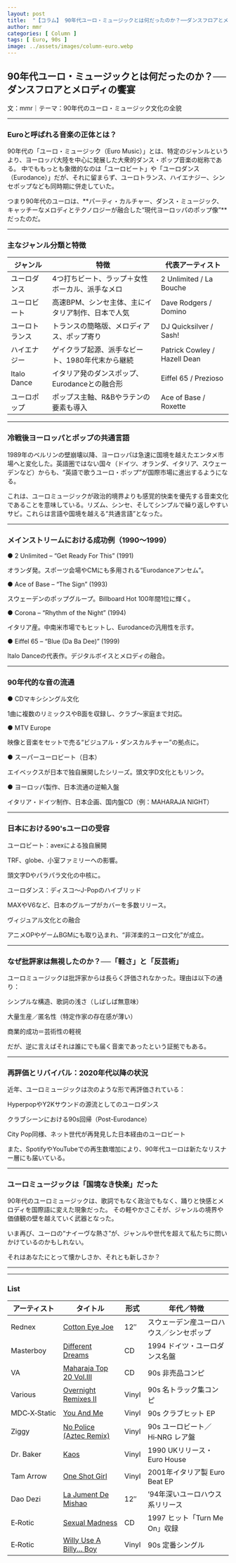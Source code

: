 ```yaml
---
layout: post
title:  "【コラム】 90年代ユーロ・ミュージックとは何だったのか？──ダンスフロアとメロディの饗宴"
author: mmr
categories: [ Column ]
tags: [ Euro, 90s ]
image: ../assets/images/column-euro.webp
---
```


## 90年代ユーロ・ミュージックとは何だったのか？──ダンスフロアとメロディの饗宴

文：mmr｜テーマ：90年代のユーロ・ミュージック文化の全貌



<hr>

### Euroと呼ばれる音楽の正体とは？

90年代の「ユーロ・ミュージック（Euro Music）」とは、特定のジャンルというより、ヨーロッパ大陸を中心に発展した大衆的ダンス・ポップ音楽の総称である。
中でももっとも象徴的なのは「ユーロビート」や「ユーロダンス（Eurodance）」だが、それに留まらず、ユーロトランス、ハイエナジー、シンセポップなども同時期に併走していた。

つまり90年代のユーロは、**パーティ・カルチャー、ダンス・ミュージック、キャッチーなメロディとテクノロジーが融合した“現代ヨーロッパのポップ像”**だったのだ。


<hr>

### 主なジャンル分類と特徴

<div class="table-border">
<table>
  <thead>
    <tr>
      <th>ジャンル</th>
      <th>特徴</th>
      <th>代表アーティスト</th>
    </tr>
  </thead>
  <tbody>
    <tr>
      <td>ユーロダンス</td>
      <td>4つ打ちビート、ラップ＋女性ボーカル、派手なメロ</td>
      <td>2 Unlimited / La Bouche</td>
    </tr>
    <tr>
      <td>ユーロビート</td>
      <td>高速BPM、シンセ主体、主にイタリア制作、日本で人気</td>
      <td>Dave Rodgers / Domino</td>
    </tr>
    <tr>
      <td>ユーロトランス</td>
      <td>トランスの簡略版、メロディアス、ポップ寄り</td>
      <td>DJ Quicksilver / Sash!</td>
    </tr>
    <tr>
      <td>ハイエナジー</td>
      <td>ゲイクラブ起源、派手なビート、1980年代末から継続</td>
      <td>Patrick Cowley / Hazell Dean</td>
    </tr>
    <tr>
      <td>Italo Dance</td>
      <td>イタリア発のダンスポップ、Eurodanceとの融合形</td>
      <td>Eiffel 65 / Prezioso</td>
    </tr>
    <tr>
      <td>ユーロポップ</td>
      <td>ポップス主軸、R&Bやラテンの要素も導入</td>
      <td>Ace of Base / Roxette</td>
    </tr>
  </tbody>
</table>
</div>


<hr>

### 冷戦後ヨーロッパとポップの共通言語

1989年のベルリンの壁崩壊以降、ヨーロッパは急速に国境を越えたエンタメ市場へと変化した。英語圏ではない国々（ドイツ、オランダ、イタリア、スウェーデンなど）からも、“英語で歌うユーロ・ポップ”が国際市場に進出するようになる。

これは、ユーロミュージックが政治的境界よりも感覚的快楽を優先する音楽文化であることを意味している。リズム、シンセ、そしてシンプルで繰り返しやすいサビ。これらは言語や国境を越える“共通言語”となった。


<hr>

### メインストリームにおける成功例（1990〜1999）

● 2 Unlimited – “Get Ready For This” (1991)

オランダ発。スポーツ会場やCMにも多用される“Eurodanceアンセム”。

● Ace of Base – “The Sign” (1993)

スウェーデンのポップグループ。Billboard Hot 100年間1位に輝く。

● Corona – “Rhythm of the Night” (1994)

イタリア産。中南米市場でもヒットし、Eurodanceの汎用性を示す。

● Eiffel 65 – “Blue (Da Ba Dee)” (1999)

Italo Danceの代表作。デジタルボイスとメロディの融合。


<hr>

### 90年代的な音の流通

● CDマキシシングル文化

1曲に複数のリミックスやB面を収録し、クラブ〜家庭まで対応。

● MTV Europe

映像と音楽をセットで売る“ビジュアル・ダンスカルチャー”の拠点に。

● スーパーユーロビート（日本）

エイベックスが日本で独自展開したシリーズ。頭文字D文化ともリンク。

● ヨーロッパ製作、日本流通の逆輸入盤

イタリア・ドイツ制作、日本企画、国内盤CD（例：MAHARAJA NIGHT）


<hr>

### 日本における90'sユーロの受容

ユーロビート：avexによる独自展開

TRF、globe、小室ファミリーへの影響。

頭文字Dやパラパラ文化の中核に。

ユーロダンス：ディスコ～J-Popのハイブリッド

MAXやV6など、日本のグループがカバーを多数リリース。

ヴィジュアル文化との融合

アニメOPやゲームBGMにも取り込まれ、“非洋楽的ユーロ文化”が成立。


<hr>

### なぜ批評家は無視したのか？──「軽さ」と「反芸術」

ユーロミュージックは批評家からは長らく評価されなかった。理由は以下の通り：

シンプルな構造、歌詞の浅さ（しばしば無意味）

大量生産／匿名性（特定作家の存在感が薄い）

商業的成功＝芸術性の軽視

だが、逆に言えばそれは誰にでも届く音楽であったという証拠でもある。


<hr>

### 再評価とリバイバル：2020年代以降の状況

近年、ユーロミュージックは次のような形で再評価されている：

HyperpopやY2Kサウンドの源流としてのユーロダンス

クラブシーンにおける90s回帰（Post-Eurodance）

City Pop同様、ネット世代が再発見した日本経由のユーロビート

また、SpotifyやYouTubeでの再生数増加により、90年代ユーロは新たなリスナー層にも届いている。



<hr>

### ユーロミュージックは「国境なき快楽」だった

90年代のユーロミュージックは、歌詞でもなく政治でもなく、踊りと快感とメロディを国際語に変えた現象だった。
その軽やかさこそが、ジャンルの境界や価値観の壁を越えていく武器となった。

いま再び、ユーロの“ナイーヴな熱さ”が、ジャンルや世代を超えて私たちに問いかけているのかもしれない。

それはあなたにとって懐かしさか、それとも新しさか？

<hr>


<hr>

### List

<div class="table-border">
<table>
  <thead>
    <tr>
      <th>アーティスト</th>
      <th>タイトル</th>
      <th>形式</th>
      <th>年代／特徴</th>
    </tr>
  </thead>
  <tbody>
    <tr>
      <td>Rednex</td>
      <td><a href="https://jp.mercari.com/item/m58300098495?afid=6142608987">Cotton Eye Joe</a></td>
      <td>12″</td>
      <td>スウェーデン産ユーロハウス／シンセポップ</td>
    </tr>
    <tr>
      <td>Masterboy</td>
      <td><a href="https://jp.mercari.com/item/m79586502927?afid=6142608987">Different Dreams</a></td>
      <td>CD</td>
      <td>1994  ドイツ・ユーロダンス名盤</td>
    </tr>
    <tr>
      <td>VA</td>
      <td><a href="https://jp.mercari.com/item/m24287278460?afid=6142608987">Maharaja Top 20 Vol.III</a></td>
      <td>CD</td>
      <td>90s 非売品コンピ</td>
    </tr>
    <tr>
      <td>Various</td>
      <td><a href="https://jp.mercari.com/item/m82073091012?afid=6142608987">Overnight Remixes II</a></td>
      <td>Vinyl</td>
      <td>90s 名トラック集コンピ</td>
    </tr>
    <tr>
      <td>MDC‑X‑Static</td>
      <td><a href="https://jp.mercari.com/item/m13942238876?afid=6142608987">You And Me</a></td>
      <td>Vinyl</td>
      <td>90s クラブヒット EP</td>
    </tr>
    <tr>
      <td>Ziggy</td>
      <td><a href="https://jp.mercari.com/item/m35371062618?afid=6142608987">No Police (Aztec Remix)</a></td>
      <td>Vinyl</td>
      <td>90s ユーロビート／Hi‑NRG レア盤</td>
    </tr>
    <tr>
      <td>Dr. Baker</td>
      <td><a href="https://jp.mercari.com/item/m83196886792?afid=6142608987">Kaos</a></td>
      <td>Vinyl</td>
      <td>1990  UKリリース・Euro House</td>
    </tr>
    <tr>
      <td>Tam Arrow</td>
      <td><a href="https://jp.mercari.com/item/m53285819387?afid=6142608987">One Shot Girl</a></td>
      <td>Vinyl</td>
      <td>2001年イタリア製 Euro Beat EP</td>
    </tr>
    <tr>
      <td>Dao Dezi</td>
      <td><a href="https://jp.mercari.com/item/m81110098498?afid=6142608987">La Jument De Mishao</a></td>
      <td>12″</td>
      <td>’94年深いユーロハウス系リリース</td>
    </tr>
    <tr>
      <td>E‑Rotic</td>
      <td><a href="https://jp.mercari.com/item/m50295230132?afid=6142608987">Sexual Madness</a></td>
      <td>CD</td>
      <td>1997  ヒット「Turn Me On」収録</td>
    </tr>
    <tr>
      <td>E‑Rotic</td>
      <td><a href="https://jp.mercari.com/item/m74466346239?afid=6142608987">Willy Use A Billy... Boy</a></td>
      <td>Vinyl</td>
      <td>90s 定番シングル</td>
    </tr>
  </tbody>
</table>
</div>